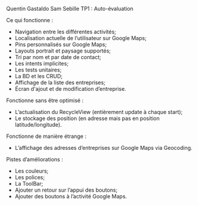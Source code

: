 Quentin Gastaldo
Sam Sebille
TP1 : Auto-évaluation

Ce qui fonctionne :
-	Navigation entre les différentes activités;
-	Localisation actuelle de l’utilisateur sur Google Maps;
-	Pins personnalisés sur Google Maps;
-	Layouts portrait et paysage supportés;
-	Tri par nom et par date de contact;
-	Les intents implicites;
-	Les tests unitaires;
-	La BD et les CRUD;
-	Affichage de la liste des entreprises;
-	Écran d'ajout et de modification d’entreprise.

Fonctionne sans être optimisé : 
-	L’actualisation du RecycleView (entièrement update à chaque start);
-	Le stockage des position (en adresse mais pas en position latitude/longitude).

Fonctionne de manière étrange :
-	L’affichage des adresses d’entreprises sur Google Maps via Geocoding.

Pistes d’améliorations :
-	Les couleurs;
-	Les polices;
-	La ToolBar;
-	Ajouter un retour sur l’appui des boutons;
-	Ajouter des boutons à l’activité Google Maps.
